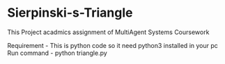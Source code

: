 # Sierpinski-s-Triangle

This Project acadmics assignment of MultiAgent Systems Coursework

Requirement - This is python code so it need python3 installed in your pc
Run command - python triangle.py
